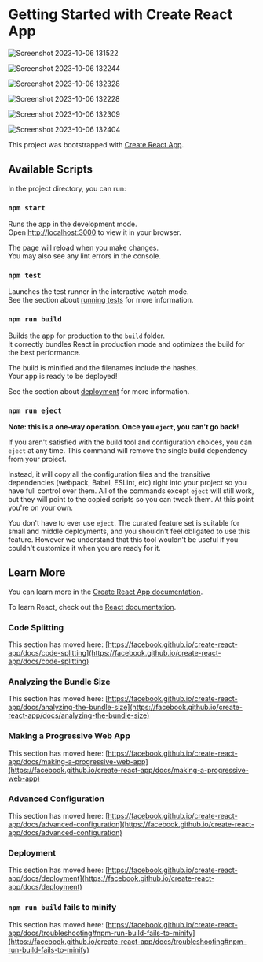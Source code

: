 # Getting Started with Create React App




![Screenshot 2023-10-06 131522](https://github.com/Mohan-Chandra-Sharma1/Register-Login-App/assets/120721761/c6269706-e227-4d7f-b3e1-40a24c14fd47)


![Screenshot 2023-10-06 132244](https://github.com/Mohan-Chandra-Sharma1/Register-Login-App/assets/120721761/e8fcc966-b74f-4f53-963b-0a5eec80764c)





![Screenshot 2023-10-06 132328](https://github.com/Mohan-Chandra-Sharma1/Register-Login-App/assets/120721761/869e59a2-b396-4320-9336-96f25f2db4a9)






![Screenshot 2023-10-06 132228](https://github.com/Mohan-Chandra-Sharma1/Register-Login-App/assets/120721761/2d5725ef-9a1d-47d0-87a0-34fa67eeaf08)






![Screenshot 2023-10-06 132309](https://github.com/Mohan-Chandra-Sharma1/Register-Login-App/assets/120721761/b2fb1990-2430-46de-8392-710bb857c638)




![Screenshot 2023-10-06 132404](https://github.com/Mohan-Chandra-Sharma1/Register-Login-App/assets/120721761/ada22854-f272-4a16-be52-2800ebbb87f5)



This project was bootstrapped with [Create React App](https://github.com/facebook/create-react-app).

## Available Scripts

In the project directory, you can run:

### `npm start`

Runs the app in the development mode.\
Open [http://localhost:3000](http://localhost:3000) to view it in your browser.

The page will reload when you make changes.\
You may also see any lint errors in the console.

### `npm test`

Launches the test runner in the interactive watch mode.\
See the section about [running tests](https://facebook.github.io/create-react-app/docs/running-tests) for more information.

### `npm run build`

Builds the app for production to the `build` folder.\
It correctly bundles React in production mode and optimizes the build for the best performance.

The build is minified and the filenames include the hashes.\
Your app is ready to be deployed!

See the section about [deployment](https://facebook.github.io/create-react-app/docs/deployment) for more information.

### `npm run eject`

**Note: this is a one-way operation. Once you `eject`, you can't go back!**

If you aren't satisfied with the build tool and configuration choices, you can `eject` at any time. This command will remove the single build dependency from your project.

Instead, it will copy all the configuration files and the transitive dependencies (webpack, Babel, ESLint, etc) right into your project so you have full control over them. All of the commands except `eject` will still work, but they will point to the copied scripts so you can tweak them. At this point you're on your own.

You don't have to ever use `eject`. The curated feature set is suitable for small and middle deployments, and you shouldn't feel obligated to use this feature. However we understand that this tool wouldn't be useful if you couldn't customize it when you are ready for it.

## Learn More

You can learn more in the [Create React App documentation](https://facebook.github.io/create-react-app/docs/getting-started).

To learn React, check out the [React documentation](https://reactjs.org/).

### Code Splitting

This section has moved here: [https://facebook.github.io/create-react-app/docs/code-splitting](https://facebook.github.io/create-react-app/docs/code-splitting)

### Analyzing the Bundle Size

This section has moved here: [https://facebook.github.io/create-react-app/docs/analyzing-the-bundle-size](https://facebook.github.io/create-react-app/docs/analyzing-the-bundle-size)

### Making a Progressive Web App

This section has moved here: [https://facebook.github.io/create-react-app/docs/making-a-progressive-web-app](https://facebook.github.io/create-react-app/docs/making-a-progressive-web-app)

### Advanced Configuration

This section has moved here: [https://facebook.github.io/create-react-app/docs/advanced-configuration](https://facebook.github.io/create-react-app/docs/advanced-configuration)

### Deployment

This section has moved here: [https://facebook.github.io/create-react-app/docs/deployment](https://facebook.github.io/create-react-app/docs/deployment)

### `npm run build` fails to minify

This section has moved here: [https://facebook.github.io/create-react-app/docs/troubleshooting#npm-run-build-fails-to-minify](https://facebook.github.io/create-react-app/docs/troubleshooting#npm-run-build-fails-to-minify)
